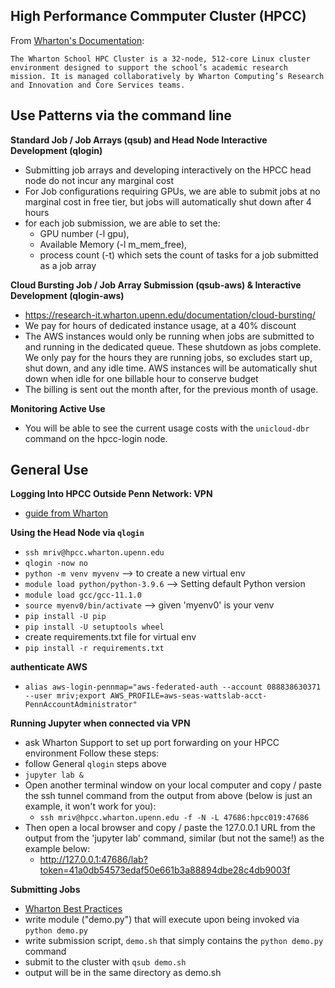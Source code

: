 
## High Performance Commputer Cluster (HPCC)

From [Wharton's Documentation](https://research-it.wharton.upenn.edu/documentation/):
```
The Wharton School HPC Cluster is a 32-node, 512-core Linux cluster environment designed to support the school’s academic research mission. It is managed collaboratively by Wharton Computing’s Research and Innovation and Core Services teams.
```

## Use Patterns via the command line

**Standard Job / Job Arrays (qsub) and Head Node Interactive Development (qlogin)**
- Submitting job arrays and developing interactively on the HPCC head node do not incur any marginal cost
- For Job configurations requiring GPUs, we are able to submit jobs at no marginal cost in free tier, but jobs will automatically shut down after 4 hours
- for each job submission, we are able to set the: 
    - GPU number (-l gpu), 
    - Available Memory (-l m_mem_free), 
    - process count (-t) which sets the count of tasks for a job submitted as a job array

**Cloud Bursting Job / Job Array Submission (qsub-aws) & Interactive Development (qlogin-aws)**
- https://research-it.wharton.upenn.edu/documentation/cloud-bursting/
- We pay for hours of dedicated instance usage, at a 40% discount
- The AWS instances would only be running when jobs are submitted to and running in the dedicated queue. These shutdown as jobs complete. We only pay for the hours they are running jobs, so excludes start up, shut down, and any idle time. AWS instances will be automatically shut down when idle for one billable hour to conserve budget
- The billing is sent out the month after, for the previous month of usage.


**Monitoring Active Use**
- You will be able to see the current usage costs with the `unicloud-dbr` command on the hpcc-login node.


## General Use

**Logging Into HPCC Outside Penn Network: VPN**
- [guide from Wharton](https://support.wharton.upenn.edu/help/wharton-vpn#connecting-to-the-vpn)

**Using the Head Node via `qlogin`**
- `ssh mriv@hpcc.wharton.upenn.edu`
- `qlogin -now no`
- `python -m venv myvenv`  --> to create a new virtual env
- `module load python/python-3.9.6` --> Setting default Python version
- `module load gcc/gcc-11.1.0`
- `source myenv0/bin/activate` --> given 'myenv0' is your venv
- `pip install -U pip`
- `pip install -U setuptools wheel`
- create requirements.txt file for virtual env
- `pip install -r requirements.txt`

**authenticate AWS**
- `alias aws-login-pennmap="aws-federated-auth --account 088838630371 --user mriv;export AWS_PROFILE=aws-seas-wattslab-acct-PennAccountAdministrator"`

**Running Jupyter when connected via VPN**
- ask Wharton Support to set up port forwarding on your HPCC environment
Follow these steps:
- follow General `qlogin` steps above 
- `jupyter lab &`
- Open another terminal window on your local computer and copy / paste the ssh tunnel command from the output from above (below is just an example, it won't work for you):
    -  `ssh mriv@hpcc.wharton.upenn.edu -f -N -L 47686:hpcc019:47686`
- Then open a local browser and copy / paste the 127.0.0.1 URL from the output from the 'jupyter lab' command, similar (but not the same!) as the example below:
    - http://127.0.0.1:47686/lab?token=41a0db54573edaf50e661b3a88894dbe28c4db9003f


**Submitting Jobs**
- [Wharton Best Practices](https://research-it.wharton.upenn.edu/documentation/programming-best-practices/)
- write module ("demo.py") that will execute upon being invoked via `python demo.py`
- write submission script, `demo.sh` that simply contains the `python demo.py` command
- submit to the cluster with `qsub demo.sh`
- output will be in the same directory as demo.sh